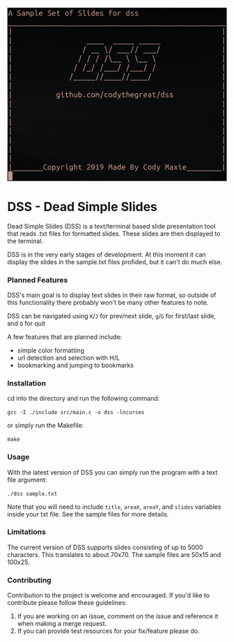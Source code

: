 ![](DSS.png)

# DSS - Dead Simple Slides

Dead Simple Slides (DSS) is a text/terminal based slide presentation tool that reads .txt files for formatted slides. These slides are then displayed to the terminal.

DSS is in the very early stages of development. At this moment it can display the slides in the sample.txt files profided, but it can't do much else. 

### Planned Features

DSS's main goal is to display text slides in their raw format, so outside of this functionality there probably won't be many other features to note.

DSS can be navigated using `K`/`J` for prev/next slide, `g`/`G` for first/last slide, and `Q` for quit

A few features that are planned include:
+ simple color formatting
+ url detection and selection with H/L
+ bookmarking and jumping to bookmarks 

### Installation

cd into the directory and run the following command:

`gcc -I ./include src/main.c -o dss -lncurses`

or simply run the Makefile:

`make`

### Usage

With the latest version of DSS you can simply run the program with a text file argument:

`./dss sample.txt`

Note that you will need to include `title`, `areaX`, `areaY`, and `slides` variables inside your txt file. See the sample files for more details.

### Limitations

The current version of DSS supports slides consisting of up to 5000 characters. This translates to about 70x70. The sample files are 50x15 and 100x25.

### Contributing

Contribution to the project is welcome and encouraged. If you'd like to contribute please follow these guidelines:
1. If you are working on an issue, comment on the issue and reference it when making a merge request.
2. If you can provide test resources for your fix/feature please do.
